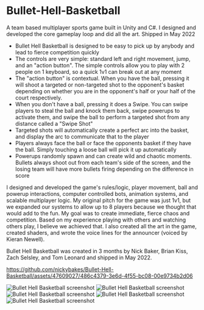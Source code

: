# Bullet-Hell-Basketball
A team based multiplayer sports game built in Unity and C#. I designed and developed the core gameplay loop and did all the art. Shipped in May 2022

- Bullet Hell Basketball is designed to be easy to pick up by anybody and lead to fierce competition quickly
- The controls are very simple: standard left and right movement, jump, and an "action button". The simple controls allow you to play with 2 people on 1 keyboard, so a quick 1v1 can break out at any moment
- The "action button" is contextual. When you have the ball, pressing it will shoot a targeted or non-targeted shot to the opponent's basket depending on whether you are in the opponent's half or your half of the court respectively.
- When you don't have a ball, pressing it does a Swipe. You can swipe players to steal the ball and knock them back, swipe powerups to activate them, and swipe the ball to perform a targeted shot from any distance called a "Swipe Shot"
- Targeted shots will automatically create a perfect arc into the basket, and display the arc to communicate that to the player
- Players always face the ball or face the opponents basket if they have the ball. Simply touching a loose ball will pick it up automatically
- Powerups randomly spawn and can create wild and chaotic moments. Bullets always shoot out from each team's side of the screen, and the losing team will have more bullets firing depending on the difference in score

I designed and developed the game's rules/logic, player movement, ball and powerup interactions, computer controlled bots, animation systems, and scalable multiplayer logic. My original pitch for the game was just 1v1, but we expanded our systems to allow up to 8 players because we thought that would add to the fun. My goal was to create immediate, fierce chaos and competition. Based on my experience playing with others and watching others play, I believe we achieved that. I also created all the art in the game, created shaders, and wrote the voice lines for the announcer (voiced by Kieran Newell).

Bullet Hell Basketball was created in 3 months by Nick Baker, Brian Kiss, Zach Selsley, and Tom Leonard and shipped in May 2022.

https://github.com/nickybakes/Bullet-Hell-Basketball/assets/47609027/486c4379-3e6d-4f55-bc08-00e9734b2d06

![Bullet Hell Basketball screenshot](https://img.itch.zone/aW1hZ2UvMTUxMzAyMC84ODIxMTI1LnBuZw==/original/Mv9sy7.png)
![Bullet Hell Basketball screenshot](https://img.itch.zone/aW1hZ2UvMTUxMzAyMC84ODIxMTI3LnBuZw==/original/g8O%2Byr.png)
![Bullet Hell Basketball screenshot](https://img.itch.zone/aW1hZ2UvMTUxMzAyMC84ODIxMTI2LnBuZw==/original/CKejCY.png)
![Bullet Hell Basketball screenshot](https://img.itch.zone/aW1hZ2UvMTUxMzAyMC84ODIxMTI5LnBuZw==/original/nB0k%2BI.png)
![Bullet Hell Basketball screenshot](https://img.itch.zone/aW1hZ2UvMTUxMzAyMC84ODIxMTI4LnBuZw==/original/UYcDMk.png)

